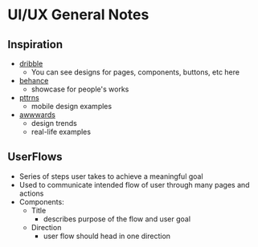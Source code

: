 # UI/UX General Notes

## Inspiration
- [dribble](https://dribbble.com/)
  - You can see designs for pages, components, buttons, etc here
- [behance](https://www.behance.net/) 
  - showcase for people's works   
- [pttrns](https://www.pttrns.com/)
  - mobile design examples 
- [awwwards](https://www.awwwards.com/)
  - design trends 
  - real-life examples

## UserFlows
- Series of steps user takes to achieve a meaningful goal
- Used to communicate intended flow of user through many pages and actions
- Components:
  - Title
    - describes purpose of the flow and user goal  
  - Direction
    - user flow should head in one direction 
